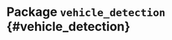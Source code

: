 # Package `vehicle_detection` {#vehicle_detection}

<move-here src='#vehicle_detection-autogenerated'/>
